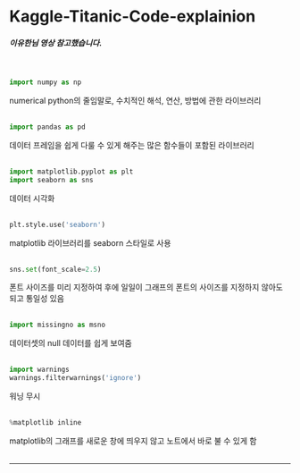 # Kaggle-Titanic-Code-explainion<br/>
##### 이유한님 영상 참고했습니다.
<br/>

```python 
import numpy as np
```
numerical python의 줄임말로,  수치적인 해석, 연산, 방법에 관한 라이브러리<br/><br/>


```python
import pandas as pd
```
데이터 프레임을 쉽게 다룰 수 있게 해주는 많은 함수들이 포함된 라이브러리<br/><br/>


```python
import matplotlib.pyplot as plt
import seaborn as sns
```
데이터 시각화<br/><br/>


```python
plt.style.use('seaborn')
```
matplotlib 라이브러리를 seaborn 스타일로 사용<br/><br/>


```python
sns.set(font_scale=2.5)
```
폰트 사이즈를 미리 지정하여 후에 일일이 그래프의 폰트의 사이즈를 지정하지 않아도 되고 통일성 있음<br/><br/>


```python
import missingno as msno
```
데이터셋의 null 데이터를 쉽게 보여줌<br/><br/>


```python
import warnings
warnings.filterwarnings('ignore')
```
워닝 무시<br/><br/>


```python
%matplotlib inline
```
matplotlib의 그래프를 새로운 창에 띄우지 않고 노트에서 바로 불 수 있게 함<br/><br/>

---


